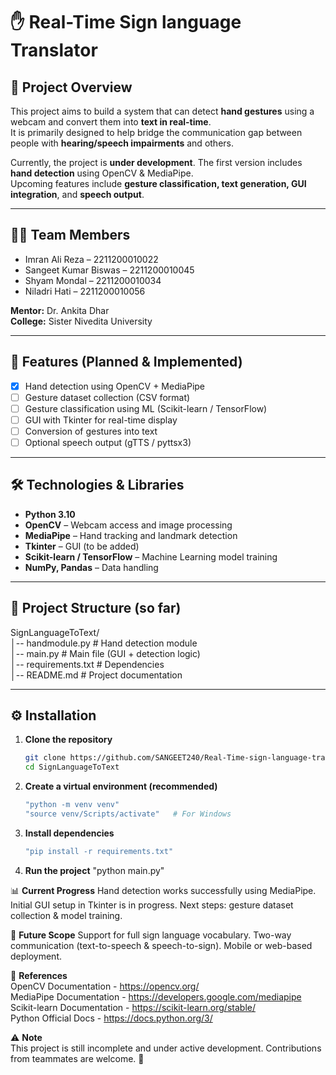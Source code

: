 # ✋ Real-Time Sign language Translator  

## 📌 Project Overview  
This project aims to build a system that can detect **hand gestures** using a webcam and convert them into **text in real-time**.  
It is primarily designed to help bridge the communication gap between people with **hearing/speech impairments** and others.  

Currently, the project is **under development**. The first version includes **hand detection** using OpenCV & MediaPipe.  
Upcoming features include **gesture classification, text generation, GUI integration**, and **speech output**.  

---

## 👨‍💻 Team Members  
- Imran Ali Reza – 2211200010022  
- Sangeet Kumar Biswas – 2211200010045  
- Shyam Mondal – 2211200010034  
- Niladri Hati – 2211200010056  

**Mentor:** Dr. Ankita Dhar  
**College:** Sister Nivedita University  

---

## 🚀 Features (Planned & Implemented)  
- [x] Hand detection using OpenCV + MediaPipe  
- [ ] Gesture dataset collection (CSV format)  
- [ ] Gesture classification using ML (Scikit-learn / TensorFlow)  
- [ ] GUI with Tkinter for real-time display  
- [ ] Conversion of gestures into text  
- [ ] Optional speech output (gTTS / pyttsx3)  

---

## 🛠️ Technologies & Libraries  
- **Python 3.10**  
- **OpenCV** – Webcam access and image processing  
- **MediaPipe** – Hand tracking and landmark detection  
- **Tkinter** – GUI (to be added)  
- **Scikit-learn / TensorFlow** – Machine Learning model training  
- **NumPy, Pandas** – Data handling  

---

## 📂 Project Structure (so far)  
SignLanguageToText/  
│-- handmodule.py # Hand detection module  
│-- main.py # Main file (GUI + detection logic)  
│-- requirements.txt # Dependencies  
│-- README.md # Project documentation  

---

## ⚙️ Installation  

1. **Clone the repository**  
   ```bash
   git clone https://github.com/SANGEET240/Real-Time-sign-language-translator.git
   cd SignLanguageToText

2. **Create a virtual environment (recommended)**  
   ```bash
   "python -m venv venv"  
   "source venv/Scripts/activate"   # For Windows  

3. **Install dependencies**  
   ```bash
   "pip install -r requirements.txt"

4. **Run the project**
"python main.py"

📊 **Current Progress**
Hand detection works successfully using MediaPipe.
Initial GUI setup in Tkinter is in progress.
Next steps: gesture dataset collection & model training.

🔮 **Future Scope**
Support for full sign language vocabulary.
Two-way communication (text-to-speech & speech-to-sign).
Mobile or web-based deployment.

📖 **References**  
OpenCV Documentation - https://opencv.org/  
MediaPipe Documentation - https://developers.google.com/mediapipe  
Scikit-learn Documentation - https://scikit-learn.org/stable/  
Python Official Docs - https://docs.python.org/3/  

⚠️ **Note**  
This project is still incomplete and under active development. Contributions from teammates are welcome. 🚀